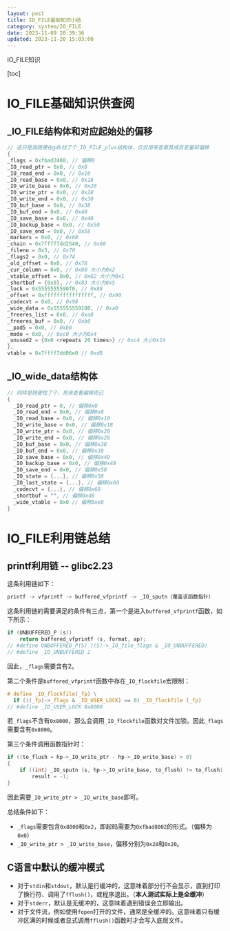 ```yaml
---
layout: post
title: IO_FILE基础知识小结
category: system/IO_FILE
date: 2023-11-09 20:39:36
updated: 2023-11-20 15:03:00
---
```

IO_FILE知识
<!-- more -->

[toc]

# IO_FILE基础知识供查阅

## _IO_FILE结构体和对应起始处的偏移

```c
// 这只是我随便在gdb找了个_IO_FILE_plus结构体，仅仅用来查看其成员变量和偏移
{
_flags = 0xfbad2488, // 偏移0
_IO_read_ptr = 0x0, // 0x8
_IO_read_end = 0x0, // 0x10
_IO_read_base = 0x0, // 0x18
_IO_write_base = 0x0, // 0x20
_IO_write_ptr = 0x0, // 0x28
_IO_write_end = 0x0, // 0x30
_IO_buf_base = 0x0, // 0x38
_IO_buf_end = 0x0, // 0x40
_IO_save_base = 0x0, // 0x48
_IO_backup_base = 0x0, // 0x50
_IO_save_end = 0x0, // 0x58
_markers = 0x0, // 0x60
_chain = 0x7ffff7dd2540, // 0x68
_fileno = 0x3, // 0x70
_flags2 = 0x0, // 0x74
_old_offset = 0x0, // 0x78
_cur_column = 0x0, // 0x80 大小为0x2
_vtable_offset = 0x0, // 0x82 大小为0x1
_shortbuf = {0x0}, // 0x83 大小为0x5
_lock = 0x5555555590f0, // 0x88
_offset = 0xffffffffffffffff, // 0x90
_codecvt = 0x0, // 0x98
_wide_data = 0x555555559100, // 0xa0
_freeres_list = 0x0, // 0xa8
_freeres_buf = 0x0, // 0xb0
__pad5 = 0x0, // 0xb8
_mode = 0x0, // 0xc0 大小为0x4
_unused2 = {0x0 <repeats 20 times>} // 0xc4 大小0x14
},
vtable = 0x7ffff7dd06e0 // 0xd8
```

## _IO_wide_data结构体

```c
// 同样是随便找了个，用来查看偏移而已
{
  _IO_read_ptr = 0, // 偏移0x0
  _IO_read_end = 0x0, // 偏移0x8
  _IO_read_base = 0x0, // 偏移0x10
  _IO_write_base = 0x0, // 偏移0x18
  _IO_write_ptr = 0x0, // 偏移0x20
  _IO_write_end = 0x0, // 偏移0x28
  _IO_buf_base = 0x0, // 偏移0x30
  _IO_buf_end = 0x0, // 偏移0x38
  _IO_save_base = 0x0, // 偏移0x40
  _IO_backup_base = 0x0, // 偏移0x48
  _IO_save_end = 0x0, // 偏移0x50
  _IO_state = {...}, // 偏移0x58
  _IO_last_state = {...}, // 偏移0x60
  _codecvt = {...}, // 偏移0x68
  _shortbuf = "", // 偏移0xd8
  _wide_vtable = 0x0 // 偏移0xe0
}

```



# IO_FILE利用链总结

## printf利用链 -- glibc2.23

这条利用链如下：

```c
printf -> vfprintf -> buffered_vfprintf -> _IO_sputn（覆盖该函数指针）
```

这条利用链的需要满足的条件有三点，第一个是进入`buffered_vfprintf`函数，如下所示：

```c
if (UNBUFFERED_P (s))
	return buffered_vfprintf (s, format, ap);
// #define UNBUFFERED_P(S) ((S)->_IO_file_flags & _IO_UNBUFFERED)
// #define _IO_UNBUFFERED 2
```

因此，`_flags`需要含有2。

第二个条件是`buffered_vfprintf`函数中存在`_IO_flockfile`宏限制：

```c
# define _IO_flockfile(_fp) \
  if (((_fp)->_flags & _IO_USER_LOCK) == 0) _IO_flockfile (_fp)
// #define _IO_USER_LOCK 0x8000
```

若`_flags`不含有`0x8000`，那么会调用`_IO_flockfile`函数对文件加锁。因此`_flags`需要含有`0x8000`。

第三个条件调用函数指针时：

```c
if ((to_flush = hp->_IO_write_ptr - hp->_IO_write_base) > 0)
{
  	if ((int) _IO_sputn (s, hp->_IO_write_base, to_flush) != to_flush)
		result = -1;
}
```

因此需要`_IO_write_ptr > _IO_write_base`即可。

总结条件如下：

- `_flags`需要包含`0x8000`和`0x2`，即起码需要为`0xfbad8002`的形式。（偏移为`0x0`）
- `_IO_write_ptr > _IO_write_base`，偏移分别为`0x28`和`0x20`。

## C语言中默认的缓冲模式

- 对于`stdin`和`stdout`，默认是行缓冲的，这意味着部分行不会显示，直到打印了换行符、调用了`fflush()`，或程序退出。（**本人测试实际上是全缓冲**）
- 对于`stderr`，默认是无缓冲的，这意味着遇到错误会立即输出。
- 对于文件流，例如使用`fopen`打开的文件，通常是全缓冲的。这意味着只有缓冲区满的时候或者显式调用`fflush()`函数时才会写入底层文件。
